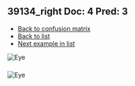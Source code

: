 ## 39134_right Doc: 4 Pred: 3
- [Back to confusion matrix](https://github.com/juliandewit/kaggle_retinopathy/blob/master/matrix.md)
- [Back to list](https://github.com/juliandewit/kaggle_retinopathy/blob/master/lists/43/list.md)
- [Next example in list](https://github.com/juliandewit/kaggle_retinopathy/blob/master/lists/43/39/39188_left.md)

![Eye](https://retinopaty.blob.core.windows.net/size1024/39134_right_4.jpeg)

### 

![Eye]()
